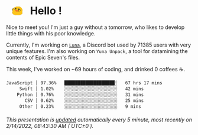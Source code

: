 <h1>   <img src="./spoink.gif" style="vertical-align:middle;" width="30px">   Hello ! </h1>

Nice to meet you! I'm just a guy without a tomorrow, who likes to develop little things with his poor knowledge.

Currently, I'm working on <a href='https://github.com/Asgarrrr/Luna'>`Luna`</a>, a Discord bot used by 71385 users with very unique features. I'm also working on `Yuna Unpack`, a tool for datamining the contents of Epic Seven's files.

This week, I've worked on ~69 hours of coding, and drinked 0 coffees ☕.

```
JavaScript │ 97.36%   ███████████████████░   67 hrs 17 mins
     Swift │ 1.02%    ░░░░░░░░░░░░░░░░░░░░   42 mins
    Python │ 0.76%    ░░░░░░░░░░░░░░░░░░░░   31 mins
       CSV │ 0.62%    ░░░░░░░░░░░░░░░░░░░░   25 mins
     Other │ 0.23%    ░░░░░░░░░░░░░░░░░░░░   9 mins
```

###### This presentation is [updated](https://github.com/Asgarrrr) automatically every 5 minute, most recently on 2/14/2022, 08:43:30 AM ( UTC±0 ).
